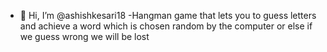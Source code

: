 - 👋 Hi, I’m @ashishkesari18
-Hangman game that lets you to guess letters and achieve a word which is chosen random by the computer or else if we guess wrong we will be lost 

<!---
ashishkesari18/ashishkesari18 is a ✨ special ✨ repository because its `README.md` (this file) appears on your GitHub profile.
You can click the Preview link to take a look at your changes.
--->
